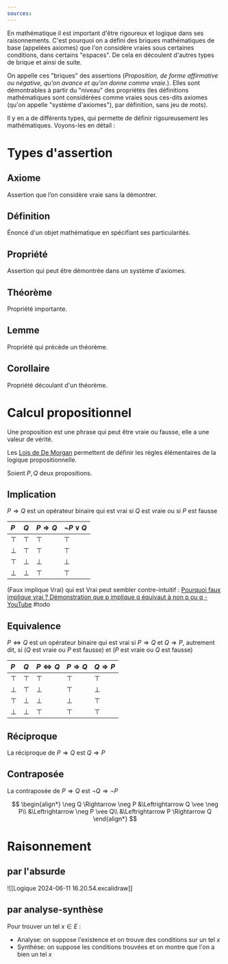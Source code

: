 ```yaml
---
sources:
---
```

En mathématique il est important d'être rigoureux et logique dans ses raisonnements. C'est pourquoi on a défini des briques mathématiques de base (appelées axiomes) que l'on considère vraies sous certaines conditions, dans certains "espaces". De cela en découlent d'autres types de brique et ainsi de suite.

On appelle ces "briques" des assertions (*Proposition, de forme affirmative ou négative, qu'on avance et qu'on donne comme vraie.*). Elles sont démontrables à partir du "niveau" des propriétés (les définitions mathématiques sont considérées comme vraies sous ces-dits axiomes (qu'on appelle "système d'axiomes"), par définition, sans jeu de mots).

Il y en a de différents types, qui permette de définir rigoureusement les mathématiques. Voyons-les en détail :
# Types d'assertion
## Axiome
Assertion que l’on considère vraie sans la démontrer.

## Définition
Énoncé d'un objet mathématique en spécifiant ses particularités.

## Propriété
Assertion qui peut être démontrée dans un système d'axiomes.

## Théorème
Propriété importante.

## Lemme
Propriété qui précède un théorème.

## Corollaire
Propriété découlant d'un théorème.

# Calcul propositionnel

Une proposition est une phrase qui peut être vraie ou fausse, elle a une valeur de vérité.

Les [Lois de De Morgan](https://fr.wikipedia.org/wiki/Lois_de_De_Morgan) permettent de définir les règles élémentaires de la logique propositionnelle.

Soient $P,Q$ deux propositions.
## Implication
$P \Rightarrow Q$ est un opérateur binaire qui est vrai si $Q$ est vraie ou si $P$ est fausse

| $P$    | $Q$    | $P \Rightarrow Q$ | $\neg P \vee Q$ |
| :----- | :----- | :---------------- | --------------- |
| $\top$ | $\top$ | $\top$            | $\top$          |
| $\bot$ | $\top$ | $\top$            | $\top$          |
| $\top$ | $\bot$ | $\bot$            | $\bot$          |
| $\bot$ | $\bot$ | $\top$            | $\top$          |
(Faux implique Vrai) qui est Vrai peut sembler contre-intuitif : [Pourquoi faux implique vrai ? Démonstration que p implique q équivaut à non p ou q - YouTube](https://www.youtube.com/watch?v=mKntY1S0dm8)
#todo
## Equivalence
$P \Leftrightarrow Q$ est un opérateur binaire qui est vrai si $P \Rightarrow Q$ et $Q \Rightarrow P$, autrement dit, si ($Q$ est vraie ou $P$ est fausse) et ($P$ est vraie ou $Q$ est fausse)

| $P$    | $Q$    | $P \Leftrightarrow Q$ | $P \Rightarrow Q$ | $Q \Rightarrow P$ |
| :----- | :----- | --------------------- | :---------------- | :---------------- |
| $\top$ | $\top$ | $\top$                | $\top$            | $\top$            |
| $\bot$ | $\top$ | $\bot$                | $\top$            | $\bot$            |
| $\top$ | $\bot$ | $\bot$                | $\bot$            | $\top$            |
| $\bot$ | $\bot$ | $\top$                | $\top$            | $\top$            |

## Réciproque
La réciproque de $P \Rightarrow Q$ est $Q \Rightarrow P$

## Contraposée
La contraposée de $P \Rightarrow Q$ est $\neg Q \Rightarrow \neg P$

$$
\begin{align*}
\neg Q \Rightarrow \neg P
&\Leftrightarrow Q \vee \neg P\\
&\Leftrightarrow \neg P \vee Q\\
&\Leftrightarrow P \Rightarrow Q
\end{align*}
$$

# Raisonnement
## par l'absurde
![[Logique 2024-06-11 16.20.54.excalidraw]]
## par analyse-synthèse
Pour trouver un tel $x \in E$ :
- Analyse: on suppose l'existence et on trouve des conditions sur un tel $x$
- Synthèse: on suppose les conditions trouvées et on montre que l'on a bien un tel $x$